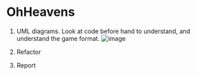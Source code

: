 # OhHeavens
1. UML diagrams. Look at code before hand to understand, and understand the game format.
![image](https://user-images.githubusercontent.com/57993180/169686280-3cdafa3c-98d2-4998-8721-929498968a7f.png)


2. Refactor
3. Report
